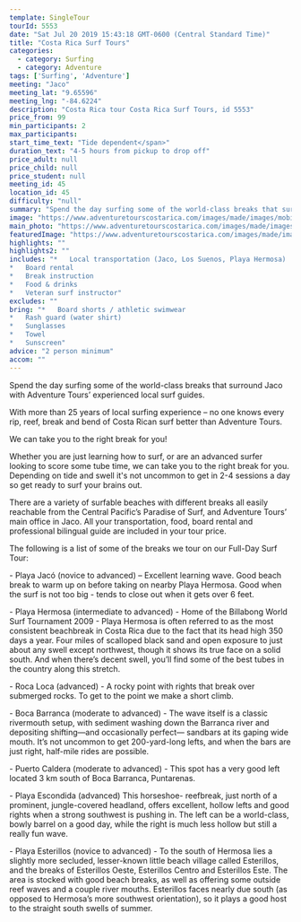 ```yaml
---
template: SingleTour
tourId: 5553
date: "Sat Jul 20 2019 15:43:18 GMT-0600 (Central Standard Time)"
title: "Costa Rica Surf Tours"
categories: 
  - category: Surfing
  - category: Adventure
tags: ['Surfing', 'Adventure']
meeting: "Jaco"
meeting_lat: "9.65596"
meeting_lng: "-84.6224"
description: "Costa Rica tour Costa Rica Surf Tours, id 5553"
price_from: 99
min_participants: 2
max_participants: 
start_time_text: "Tide dependent</span>"
duration_text: "4-5 hours from pickup to drop off"
price_adult: null
price_child: null
price_student: null
meeting_id: 45
location_id: 45
difficulty: "null"
summary: "Spend the day surfing some of the world-class breaks that surround jaco with Adventure Tours’ experienced local surf guides…"
image: "https://www.adventuretourscostarica.com/images/made/images/mobile/jaco-surf--m_320_250_c1.jpg"
main_photo: "https://www.adventuretourscostarica.com/images/made/images/mobile/jaco-surf--m_320_250_c1.jpg"
featuredImage: "https://www.adventuretourscostarica.com/images/made/images/mobile/jaco-surf--m_320_250_c1.jpg"
highlights: ""
highlights2: ""
includes: "*   Local transportation (Jaco, Los Suenos, Playa Hermosa)
*   Board rental
*   Break instruction
*   Food & drinks
*   Veteran surf instructor"
excludes: ""
bring: "*   Board shorts / athletic swimwear
*   Rash guard (water shirt)
*   Sunglasses
*   Towel
*   Sunscreen"
advice: "2 person minimum"
accom: ""
---
```

Spend the day surfing some of the world-class breaks that surround Jaco with Adventure Tours’ experienced local surf guides.

With more than 25 years of local surfing experience – no one knows every rip, reef, break and bend of Costa Rican surf better than Adventure Tours.

We can take you to the right break for you!

Whether you are just learning how to surf, or are an advanced surfer looking to score some tube time, we can take you to the right break for you. Depending on tide and swell it's not uncommon to get in 2-4 sessions a day so get ready to surf your brains out.

There are a variety of surfable beaches with different breaks all easily reachable from the Central Pacific’s Paradise of Surf, and Adventure Tours’ main office in Jaco. All your transportation, food, board rental and professional bilingual guide are included in your tour price.

The following is a list of some of the breaks we tour on our Full-Day Surf Tour:

\- Playa Jacó (novice to advanced) – Excellent learning wave. Good beach break to warm up on before taking on nearby Playa Hermosa. Good when the surf is not too big - tends to close out when it gets over 6 feet.

\- Playa Hermosa (intermediate to advanced) - Home of the Billabong World Surf Tournament 2009 - Playa Hermosa is often referred to as the most consistent beachbreak in Costa Rica due to the fact that its head high 350 days a year. Four miles of scalloped black sand and open exposure to just about any swell except northwest, though it shows its true face on a solid south. And when there’s decent swell, you’ll find some of the best tubes in the country along this stretch.

\- Roca Loca (advanced) - A rocky point with rights that break over submerged rocks. To get to the point we make a short climb.

\- Boca Barranca (moderate to advanced) - The wave itself is a classic rivermouth setup, with sediment washing down the Barranca river and depositing shifting—and occasionally perfect— sandbars at its gaping wide mouth. It’s not uncommon to get 200-yard-long lefts, and when the bars are just right, half-mile rides are possible.

\- Puerto Caldera (moderate to advanced) - This spot has a very good left located 3 km south of Boca Barranca, Puntarenas.

\- Playa Escondida (advanced) This horseshoe- reefbreak, just north of a prominent, jungle-covered headland, offers excellent, hollow lefts and good rights when a strong southwest is pushing in. The left can be a world-class, bowly barrel on a good day, while the right is much less hollow but still a really fun wave.

\- Playa Esterillos (novice to advanced) - To the south of Hermosa lies a slightly more secluded, lesser-known little beach village called Esterillos, and the breaks of Esterillos Oeste, Esterillos Centro and Esterillos Este. The area is stocked with good beach breaks, as well as offering some outside reef waves and a couple river mouths. Esterillos faces nearly due south (as opposed to Hermosa’s more southwest orientation), so it plays a good host to the straight south swells of summer.